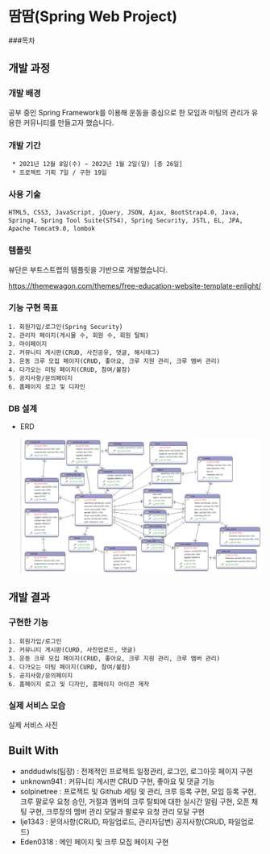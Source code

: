  # 땀땀(Spring Web Project)


###목차


## 개발 과정


### 개발 배경

공부 중인 Spring Framework를 이용해 운동을 중심으로 한 모임과 미팅의 관리가 유용한 커뮤니티를 만들고자 했습니다.

### 개발 기간

```
 * 2021년 12월 8일(수) ~ 2022년 1월 2일(일) [총 26일]
 * 프로젝트 기획 7일 / 구현 19일
```

### 사용 기술

```
HTML5, CSS3, JavaScript, jQuery, JSON, Ajax, BootStrap4.0, Java, Spring4, Spring Tool Suite(STS4), Spring Security, JSTL, EL, JPA, Apache Tomcat9.0, lombok
```

### 템플릿
뷰단은 부트스트랩의 템플릿을 기반으로 개발했습니다. 

https://themewagon.com/themes/free-education-website-template-enlight/

### 기능 구현 목표
    1. 회원가입/로그인(Spring Security)
    2. 관리자 페이지(게시물 수, 회원 수, 회원 탈퇴)
    3. 마이페이지
    2. 커뮤니티 게시판(CRUD, 사진공유, 댓글, 해시태그)
    3. 운동 크루 모집 페이지(CRUD, 좋아요, 크루 지원 관리, 크루 멤버 관리)
    4. 다가오는 미팅 페이지(CRUD, 참여/불참)
    5. 공지사항/문의페이지
    6. 홈페이지 로고 및 디자인
    
### DB 설계
* ERD

    <img src="src/main/resources/static/git/db.png">
    
## 개발 결과

### 구현한 기능
    1. 회원가입/로그인
    2. 커뮤니티 게시판(CURD, 사진업로드, 댓글)
    3. 운동 크루 모집 페이지(CRUD, 좋아요, 크루 지원 관리, 크루 멤버 관리)
    4. 다가오는 미팅 페이지(CURD, 참여/불참)
    5. 공지사항/문의페이지
    6. 홈페이지 로고 및 디자인, 홈페이지 아이콘 제작
    
### 실제 서비스 모습

실제 서비스 사진

## Built With

   * anddudwls(팀장) : 전제적인 프로젝트 일정관리, 로그인, 로그아웃 페이지 구현  
   * unknown941 : 커뮤니티 게시판 CRUD 구현, 좋아요 및 댓글 기능 
   * solpinetree : 프로젝트 및 Github 세팅 및 관리, 크루 등록 구현, 모임 등록 구현, 크루 팔로우 요청  승인, 거절과 멤버의 크루 탈퇴에 대한 실시간 알림 구현, 오픈 채팅 구현, 크루장의 멤버 관리 모달과 팔로우 요청 관리 모달 구현 
   * lje1343 : 문의사항(CRUD, 파일업로드, 관리자답변) 공지사항(CRUD, 파일업로드) 
   * Eden0318 : 메인 페이지 및 크루 모집 페이지 구현 

 
 
 
 
 
 
 
 
 
 
 
 
 
 
 
 
 
 
 
 
 
 
 
 
 
 
 
 
 
 
 
 
 
 
 
 
 
